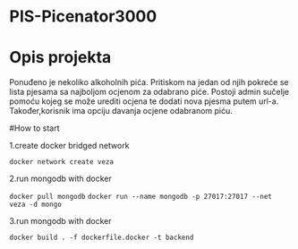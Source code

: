 # PIS-Picenator3000
# Opis projekta
Ponuđeno je nekoliko alkoholnih pića. Pritiskom na jedan od njih pokreće se lista pjesama sa najboljom ocjenom za odabrano piće. Postoji admin sučelje pomoću kojeg se može urediti ocjena te dodati nova pjesma putem url-a. Također,korisnik ima opciju davanja ocjene odabranom piću.


#How to start

1.create docker bridged network

```docker network create veza```

2.run mongodb with docker

```docker pull mongodb```
```docker run --name mongodb -p 27017:27017 --net veza -d mongo ```

3.run mongodb with docker

```docker build . -f dockerfile.docker -t backend ```
